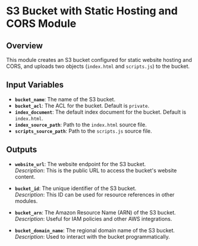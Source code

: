 # S3 Bucket with Static Hosting and CORS Module

## Overview
This module creates an S3 bucket configured for static website hosting and CORS, and uploads two objects (`index.html` and `scripts.js`) to the bucket.

## Input Variables

- **`bucket_name`**: The name of the S3 bucket.
- **`bucket_acl`**: The ACL for the bucket. Default is `private`.
- **`index_document`**: The default index document for the bucket. Default is `index.html`.
- **`index_source_path`**: Path to the `index.html` source file.
- **`scripts_source_path`**: Path to the `scripts.js` source file.

## Outputs
- **`website_url`**: The website endpoint for the S3 bucket.  
  *Description*: This is the public URL to access the bucket's website content.

- **`bucket_id`**: The unique identifier of the S3 bucket.  
  *Description*: This ID can be used for resource references in other modules.

- **`bucket_arn`**: The Amazon Resource Name (ARN) of the S3 bucket.  
  *Description*: Useful for IAM policies and other AWS integrations.

- **`bucket_domain_name`**: The regional domain name of the S3 bucket.  
  *Description*: Used to interact with the bucket programmatically.

